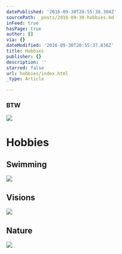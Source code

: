 ```yaml
---
datePublished: '2016-09-30T20:55:38.304Z'
sourcePath: _posts/2016-09-30-hobbies.md
inFeed: true
hasPage: true
author: []
via: {}
dateModified: '2016-09-30T20:55:37.836Z'
title: Hobbies
publisher: {}
description: ''
starred: false
url: hobbies/index.html
_type: Article

---
```

### BTW
![](https://the-grid-user-content.s3-us-west-2.amazonaws.com/fecc9415-acfc-4ad6-bb0b-51d1bc02d465.gif)

# Hobbies

## Swimming
![](https://the-grid-user-content.s3-us-west-2.amazonaws.com/21877d9e-447f-4a98-a69b-9cf3c2a482fb.gif)

## Visions
![](https://the-grid-user-content.s3-us-west-2.amazonaws.com/205a2ea4-1083-4c5b-a85a-0acbfd5c183f.gif)

## Nature
![](https://the-grid-user-content.s3-us-west-2.amazonaws.com/f6101595-53e6-437b-ae10-463ea9c6ec8c.gif)